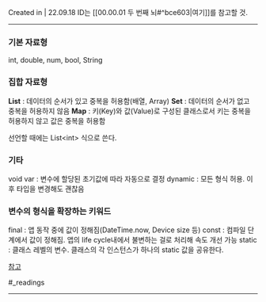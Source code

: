 Created in | 22.09.18
ID는 [[00.00.01 두 번째 뇌#^bce603|여기]]를 참고할 것.

---

### 기본 자료형
int, double, num, bool, String

### 집합 자료형
**List** : 데이터의 순서가 있고 중복을 허용함(배열, Array)
**Set** : 데이터의 순서가 없고 중복을 허용하지 않음
**Map** : 키(Key)와 값(Value)로 구성된 클래스로서 키는 중복을 허용하지 않고 값은 중복을 허용함

선언할 때에는 List\<int\> 식으로 쓴다.

### 기타
void
var : 변수에 할당된 초기값에 따라 자동으로 결정
dynamic : 모든 형식 허용. 이후 타입을 변경해도 괜찮음

### 변수의 형식을 확장하는 키워드
final : 앱 동작 중에 값이 정해짐(DateTime.now, Device size 등)
const : 컴파일 단계에서 값이 정해짐. 앱의 life cycle내에서 불변하는 걸로 처리해 속도 개선 가능
static : 클래스 레벨의 변수. 클래스의 각 인스턴스가 하나의 static 값을 공유한다.

[참고](https://velog.io/@dosilv/Flutter-Dart-%EB%AC%B8%EB%B2%95-%EC%A0%95%EB%A6%AC-type-operator-function-null-safety)

#_readings  


---
